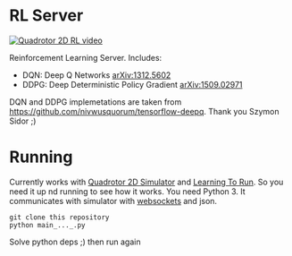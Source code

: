 # RL Server

[![Quadrotor 2D RL video](http://img.youtube.com/vi/acQJfkgeiZc/0.jpg)](https://www.youtube.com/watch?v=acQJfkgeiZc)

Reinforcement Learning Server. Includes:

* DQN: Deep Q Networks [arXiv:1312.5602](https://arxiv.org/abs/1312.5602)
* DDPG: Deep Deterministic Policy Gradient [arXiv:1509.02971](https://arxiv.org/abs/1509.02971)

DQN and DDPG implemetations are taken from https://github.com/nivwusquorum/tensorflow-deepq. Thank you Szymon Sidor ;)

# Running

Currently works with [Quadrotor 2D Simulator](https://github.com/parilo/quadrotor2d-simulator) and [Learning To Run](https://github.com/stanfordnmbl/osim-rl). So you need it up nd running to see how it works. You need Python 3. It communicates with simulator with [websockets](https://websockets.readthedocs.io/en/stable/intro.html) and json.

```
git clone this repository
python main_..._.py
```

Solve python deps ;) then run again
